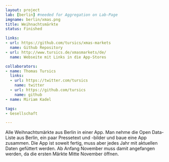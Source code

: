 ```yaml
---
layout: project
lab: [berlin] #needed for Aggregation on Lab-Page
imgname: berlin/xmas.png
title: Weihnachtsmärkte
status: Finished

links:
- url: https://github.com/tursics/xmas-markets
  name: Github Repository
- url: http://www.tursics.de/xmasmarkets/de/
  name: Webseite mit Links in die App-Stores

collaborators:
- name: Thomas Tursics
  links:
  - url: https://twitter.com/tursics
    name: twitter
  - url: https://github.com/tursics
    name: github
- name: Miriam Kadel

tags:
- Gesellschaft

---
```


Alle Weihnachtsmärkte aus Berlin in einer App. Man nehme die Open Data-Liste aus Berlin, ein paar Pressetext und -bilder und baue eine App zusammen. Die App ist soweit fertig, muss aber jedes Jahr mit aktuellen Daten gefüttert werden. Ab Anfang November muss damit angefangen werden, da die ersten Märkte Mitte November öffnen.
